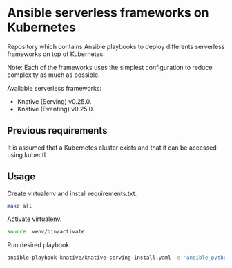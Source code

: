 # Ansible serverless frameworks on Kubernetes

Repository which contains Ansible playbooks to deploy differents serverless frameworks on top of Kubernetes.

Note: Each of the frameworks uses the simplest configuration to reduce complexity as much as possible.

Available serverless frameworks:

- Knative (Serving) v0.25.0.
- Knative (Eventing) v0.25.0.

## Previous requirements

It is assumed that a Kubernetes cluster exists and that it can be accessed using kubectl.

## Usage

Create virtualenv and install requirements.txt.
   ```sh
   make all
   ```
Activate virtualenv.
   ```sh
   source .venv/bin/activate
   ```
Run desired playbook.
   ```sh
   ansible-playbook knative/knative-serving-install.yaml -e 'ansible_python_interpreter="$(which python3)"'
   ```
